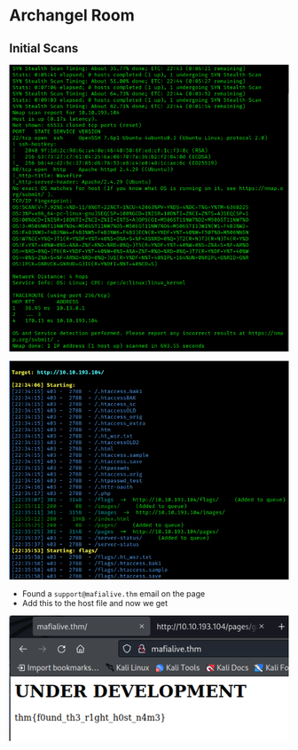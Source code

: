 # Archangel Room


## Initial Scans

![Nmap Scan](screenshots/2022-11-08-19-48-30.png)

![Dirsearch](screenshots/2022-11-08-19-48-57.png)

- Found a `support@mafialive.thm` email on the page
- Add this to the host file and now we get 

![](screenshots/2022-11-08-19-57-18.png)